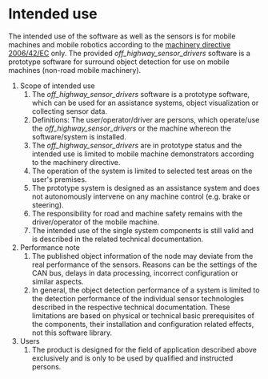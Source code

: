 # Intended use

The intended use of the software as well as the sensors is for mobile machines and mobile robotics
according to the [machinery directive
2006/42/EC](https://eur-lex.europa.eu/legal-content/EN/TXT/?uri=celex%3A32006L0042) only. The
provided *off_highway_sensor_drivers* software is a prototype software for surround object detection
for use on mobile machines (non-road mobile machinery).

1. Scope of intended use
    1. The *off_highway_sensor_drivers* software is a prototype software, which can be used for an
       assistance systems, object visualization or collecting sensor data.
    2. Definitions: The user/operator/driver are persons, which operate/use the
       *off_highway_sensor_drivers* or the machine whereon the software/system is installed.
    3. The *off_highway_sensor_drivers* are in prototype status and the intended use is limited to
       mobile machine demonstrators according to the machinery directive.
    4. The operation of the system is limited to selected test areas on the user's premises.
    5. The prototype system is designed as an assistance system and does not autonomously intervene
       on any machine control (e.g. brake or steering).
    6. The responsibility for road and machine safety remains with the driver/operator of the mobile
       machine.
    7. The intended use of the single system components is still valid and is described in the
       related technical documentation.
2. Performance note
    1. The published object information of the node may deviate from the real performance of the
       sensors. Reasons can be the settings of the CAN bus, delays in data processing, incorrect
       configuration or similar aspects.
    2. In general, the object detection performance of a system is limited to the detection
       performance of the individual sensor technologies described in the respective technical
       documentation. These limitations are based on physical or technical basic prerequisites of
       the components, their installation and configuration related effects, not this software
       library.
3. Users
    1. The product is designed for the field of application described above exclusively and is only
       to be used by qualified and instructed persons.
